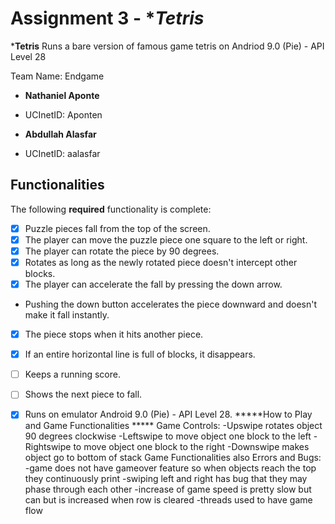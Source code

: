 
# Assignment 3 - *_Tetris_


*****Tetris**** 
Runs a bare version of famous game tetris on Andriod 9.0 (Pie) - API Level 28

Team Name: Endgame

*  ****Nathaniel Aponte****

-  UCInetID: Aponten

*  ****Abdullah Alasfar****

-  UCInetID: aalasfar

## Functionalities

[//]: # (Write [x] to mark off what was accomplished.<br/>)

The following ****required**** functionality is complete:

*  [x] Puzzle pieces fall from the top of the screen.
*  [x] The player can move the puzzle piece one square to the left or right.
*  [x] The player can rotate the piece by 90 degrees.
*  [x] Rotates as long as the newly rotated piece doesn't intercept other blocks.
*  [x] The player can accelerate the fall by pressing the down arrow.
- Pushing the down button accelerates the piece downward and doesn't make it fall instantly.
*  [x]  The piece stops when it hits another piece.
*  [x]  If an entire horizontal line is full of blocks, it disappears.
*  [ ]  Keeps a running score.
*  [ ]  Shows the next piece to fall.
*  [x]  Runs on emulator Android 9.0 (Pie) - API Level 28.
*****How to Play and Game Functionalities *****
Game Controls:
-Upswipe rotates object 90 degrees clockwise
-Leftswipe to move object one block to the left
-Rightswipe to move object one block to the right
-Downswipe makes object go to bottom of stack
Game Functionalities also Errors and Bugs:
-game does not have gameover feature so when objects reach the top they continuously print
-swiping left and right has bug that they may phase through each other
-increase of game speed is pretty slow but can but is increased when row is cleared 
-threads used to have game flow 


